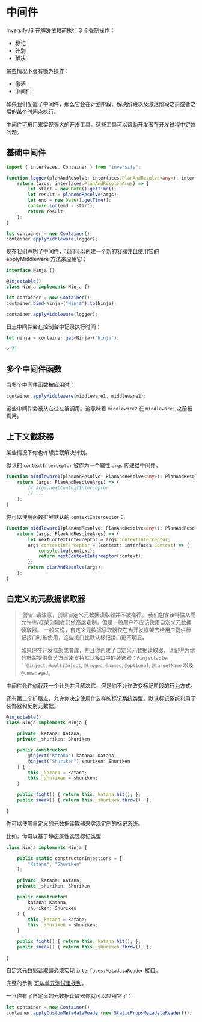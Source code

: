 # 中间件

InversifyJS 在解决依赖前执行 3 个强制操作：

- 标记
- 计划
- 解决

某些情况下会有额外操作：

- 激活
- 中间件

如果我们配置了中间件，那么它会在计划阶段、解决阶段以及激活阶段之前或者之后的某个时间点执行。

中间件可被用来实现强大的开发工具。这些工具可以帮助开发者在开发过程中定位问题。

## 基础中间件

```ts
import { interfaces, Container } from "inversify";

function logger(planAndResolve: interfaces.PlanAndResolve<any>): interfaces.PlanAndResolve<any> {
    return (args: interfaces.PlanAndResolveArgs) => {
        let start = new Date().getTime();
        let result = planAndResolve(args);
        let end = new Date().getTime();
        console.log(end - start);
        return result;
    };
}

let container = new Container();
container.applyMiddleware(logger);
```

现在我们声明了中间件，我们可以创建一个新的容器并且使用它的 applyMiddleware 方法来应用它：

```ts
interface Ninja {}

@injectable()
class Ninja implements Ninja {}

let container = new Container();
container.bind<Ninja>("Ninja").to(Ninja);

container.applyMiddleware(logger);
```

日志中间件会在控制台中记录执行时间：

```ts
let ninja = container.get<Ninja>("Ninja");

> 21
```

## 多个中间件函数

当多个中间件函数被应用时：

```ts
container.applyMiddleware(middleware1, middleware2);
```

这些中间件会被从右往左被调用。这意味着 `middleware2` 在 `middleware1` 之前被调用。

## 上下文截获器

某些情况下你也许想拦截解决计划。

默认的 `contextInterceptor` 被作为一个属性 `args` 传递给中间件。

```ts
function middleware1(planAndResolve: PlanAndResolve<any>): PlanAndResolve<any> {
    return (args: PlanAndResolveArgs) => {
        // args.nextContextInterceptor
        // ...
    };
}
```

你可以使用函数扩展默认的 `contextInterceptor`：

```ts
function middleware1(planAndResolve: PlanAndResolve<any>): PlanAndResolve<any> {
    return (args: PlanAndResolveArgs) => {
        let nextContextInterceptor = args.contextInterceptor;
        args.contextInterceptor = (context: interfaces.Context) => {
            console.log(context);
            return nextContextInterceptor(context);
        };
        return planAndResolve(args);
    };
}
```

## 自定义的元数据读取器

> :警告: 请注意，创建自定义元数据读取器并不被推荐。 我们包含该特性从而允许库/框架创建者们做高度定制，但是一般用户不应该使用自定义元数据读取器。
> 一般来说，自定义元数据读取器仅在当开发框架去给用户提供标记接口时被使用，这些接口比默认标记接口更不明显。
> 
> 如果你在开发框架或者库，并且你创建了自定义元数据读取器，请记得为你的框架提供备选方案来支持默认接口中的装饰器：`@injectable, ``@inject`, `@multiInject`, `@tagged`,
> `@named`, `@optional`, `@targetName` 以及 `@unmanaged`。

中间件允许你截获一个计划并且解决它，但是你不允许改变标记阶段的行为方式。

还有第二个扩展点，允许你决定使用什么样的标记系统类型。默认标记系统利用了装饰器和反射元数据。


```ts
@injectable()
class Ninja implements Ninja {

    private _katana: Katana;
    private _shuriken: Shuriken;

    public constructor(
        @inject("Katana") katana: Katana,
        @inject("Shuriken") shuriken: Shuriken
    ) {
        this._katana = katana;
        this._shuriken = shuriken;
    }

    public fight() { return this._katana.hit(); };
    public sneak() { return this._shuriken.throw(); };

}
```

你可以使用自定义的元数据读取器来实现定制的标记系统。

比如，你可以基于静态属性实现标记类型：

```ts
class Ninja implements Ninja {

    public static constructorInjections = [
        "Katana", "Shuriken"
    ];

    private _katana: Katana;
    private _shuriken: Shuriken;

    public constructor(
        katana: Katana,
        shuriken: Shuriken
    ) {
        this._katana = katana;
        this._shuriken = shuriken;
    }

    public fight() { return this._katana.hit(); };
    public sneak() { return this._shuriken.throw(); };

}
```

自定义元数据读取器必须实现 `interfaces.MetadataReader` 接口。

完整的示例 [可从单元测试里找到](https://github.com/inversify/InversifyJS/blob/master/test/features/metadata_reader.test.ts)。

一旦你有了自定义的元数据读取器你就可以应用它了：

```ts
let container = new Container();
container.applyCustomMetadataReader(new StaticPropsMetadataReader());
```
